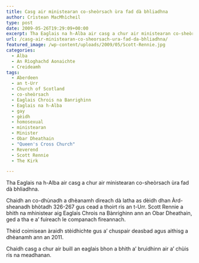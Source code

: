 ```yaml
---
title: Casg air ministearan co-sheòrsach ùra fad dà bhliadhna
author: Crìstean MacMhìcheil
type: post
date: 2009-05-26T19:29:09+00:00
excerpt: Tha Eaglais na h-Alba air casg a chur air ministearan co-sheòrsach ùra fad dà bhliadhna.
url: /casg-air-ministearan-co-sheorsach-ura-fad-da-bhliadhna/
featured_image: /wp-content/uploads/2009/05/Scott-Rennie.jpg
categories:
  - Alba
  - An Rìoghachd Aonaichte
  - Creideamh
tags:
  - Aberdeen
  - an t-Urr
  - Church of Scotland
  - co-sheòrsach
  - Eaglais Chrois na Banrighinn
  - Eaglais na h-Alba
  - gay
  - gèidh
  - homosexual
  - ministearan
  - Minister
  - Obar Dheathain
  - "Queen's Cross Church"
  - Reverend
  - Scott Rennie
  - The Kirk

---
```

Tha Eaglais na h-Alba air casg a chur air ministearan co-sheòrsach ùra fad dà bhliadhna.

Chaidh an co-dhùnadh a dhèanamh dìreach dà latha as dèidh dhan Àrd-sheanadh bhòtadh 326-267 gus cead a thoirt ris an t-Urr. Scott Rennie a bhith na mhinistear aig Eaglais Chrois na Bànrighinn ann an Obar Dheathain, ged a tha e a&#8217; fuireach le companach fireannach.

Thèid coimisean àraidh stèidhichte gus a&#8217; chuspair deasbad agus aithisg a dhèanamh ann an 2011.

Chaidh casg a chur air buill an eaglais bhon a bhith a&#8217; bruidhinn air a&#8217; chùis ris na meadhanan.